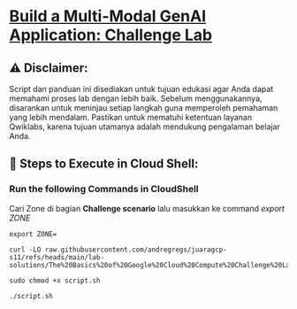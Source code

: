 # [Build a Multi-Modal GenAI Application: Challenge Lab](https://www.cloudskillsboost.google/course_templates/1076/labs/488228)

## ⚠️ **Disclaimer:**
Script dan panduan ini disediakan untuk tujuan edukasi agar Anda dapat memahami proses lab dengan lebih baik. Sebelum menggunakannya, disarankan untuk meninjau setiap langkah guna memperoleh pemahaman yang lebih mendalam. Pastikan untuk mematuhi ketentuan layanan Qwiklabs, karena tujuan utamanya adalah mendukung pengalaman belajar Anda.

## 🚀 **Steps to Execute in Cloud Shell:**
### Run the following Commands in CloudShell

Cari Zone di bagian **Challenge scenario** lalu masukkan ke command *export ZONE*
```
export ZONE=
```
```
curl -LO raw.githubusercontent.com/andregregs/juaragcp-s11/refs/heads/main/lab-solutions/The%20Basics%20of%20Google%20Cloud%20Compute%20Challenge%20Lab/script.sh

sudo chmod +x script.sh

./script.sh
```